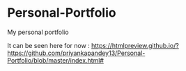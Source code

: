 # Personal-Portfolio
My personal portfolio

It can be seen here for now :
https://htmlpreview.github.io/?https://github.com/priyankapandey13/Personal-Portfolio/blob/master/index.html#